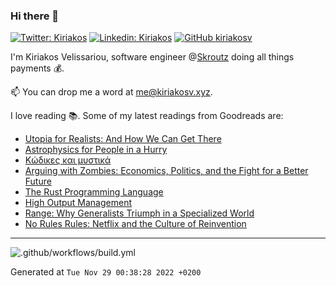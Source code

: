 ### Hi there 👋

[![Twitter: Kiriakos](https://img.shields.io/twitter/follow/k_velissariou?style=social)](https://twitter.com/k_velissariou)
[![Linkedin: Kiriakos](https://img.shields.io/badge/-kiriakos-blue?style=flat&logo=Linkedin&logoColor=white&link=https://www.linkedin.com/in/kiriakosv/)](https://www.linkedin.com/in/kiriakosv/)
[![GitHub kiriakosv](https://img.shields.io/github/followers/kiriakosv?label=follow&style=social)](https://github.com/kiriakosv)

I'm Kiriakos Velissariou, software engineer @[Skroutz](https://www.skroutz.gr) doing all things payments 💰.

📫 You can drop me a word at [me@kiriakosv.xyz](mailto:me@kiriakosv.xyz).

I love reading 📚. Some of my latest readings from Goodreads are:
* [Utopia for Realists: And How We Can Get There](https://www.goodreads.com/book/show/33652563-utopia-for-realists)
* [Astrophysics for People in a Hurry](https://www.goodreads.com/book/show/32191710-astrophysics-for-people-in-a-hurry)
* [Κώδικες και μυστικά](https://www.goodreads.com/book/show/12278526)
* [Arguing with Zombies: Economics, Politics, and the Fight for a Better Future](https://www.goodreads.com/book/show/45894180-arguing-with-zombies)
* [The Rust Programming Language](https://www.goodreads.com/book/show/25008661-the-rust-programming-language)
* [High Output Management](https://www.goodreads.com/book/show/27140043-high-output-management)
* [Range: Why Generalists Triumph in a Specialized World](https://www.goodreads.com/book/show/44000528-range)
* [No Rules Rules: Netflix and the Culture of Reinvention](https://www.goodreads.com/book/show/49099937-no-rules-rules)

---

![.github/workflows/build.yml](https://github.com/kiriakosv/kiriakosv/workflows/.github/workflows/build.yml/badge.svg)

Generated at `Tue Nov 29 00:38:28 2022 +0200`
